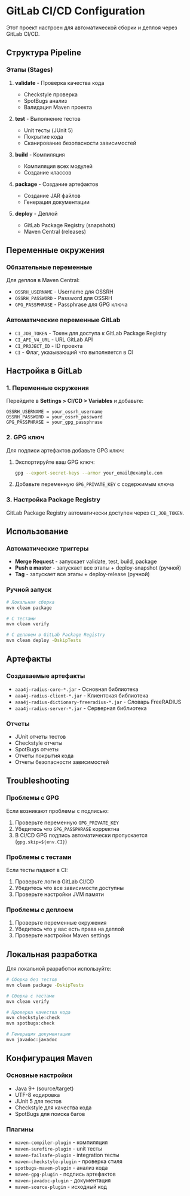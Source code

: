 # GitLab CI/CD Configuration

Этот проект настроен для автоматической сборки и деплоя через GitLab CI/CD.

## Структура Pipeline

### Этапы (Stages)

1. **validate** - Проверка качества кода
   - Checkstyle проверка
   - SpotBugs анализ
   - Валидация Maven проекта

2. **test** - Выполнение тестов
   - Unit тесты (JUnit 5)
   - Покрытие кода
   - Сканирование безопасности зависимостей

3. **build** - Компиляция
   - Компиляция всех модулей
   - Создание классов

4. **package** - Создание артефактов
   - Создание JAR файлов
   - Генерация документации

5. **deploy** - Деплой
   - GitLab Package Registry (snapshots)
   - Maven Central (releases)

## Переменные окружения

### Обязательные переменные

Для деплоя в Maven Central:
- `OSSRH_USERNAME` - Username для OSSRH
- `OSSRH_PASSWORD` - Password для OSSRH
- `GPG_PASSPHRASE` - Passphrase для GPG ключа

### Автоматические переменные GitLab

- `CI_JOB_TOKEN` - Токен для доступа к GitLab Package Registry
- `CI_API_V4_URL` - URL GitLab API
- `CI_PROJECT_ID` - ID проекта
- `CI` - Флаг, указывающий что выполняется в CI

## Настройка в GitLab

### 1. Переменные окружения

Перейдите в **Settings > CI/CD > Variables** и добавьте:

```
OSSRH_USERNAME = your_ossrh_username
OSSRH_PASSWORD = your_ossrh_password
GPG_PASSPHRASE = your_gpg_passphrase
```

### 2. GPG ключ

Для подписи артефактов добавьте GPG ключ:

1. Экспортируйте ваш GPG ключ:
   ```bash
   gpg --export-secret-keys --armor your_email@example.com
   ```

2. Добавьте переменную `GPG_PRIVATE_KEY` с содержимым ключа

### 3. Настройка Package Registry

GitLab Package Registry автоматически доступен через `CI_JOB_TOKEN`.

## Использование

### Автоматические триггеры

- **Merge Request** - запускает validate, test, build, package
- **Push в master** - запускает все этапы + deploy-snapshot (ручной)
- **Tag** - запускает все этапы + deploy-release (ручной)

### Ручной запуск

```bash
# Локальная сборка
mvn clean package

# С тестами
mvn clean verify

# С деплоем в GitLab Package Registry
mvn clean deploy -DskipTests
```

## Артефакты

### Создаваемые артефакты

- `aaa4j-radius-core-*.jar` - Основная библиотека
- `aaa4j-radius-client-*.jar` - Клиентская библиотека
- `aaa4j-radius-dictionary-freeradius-*.jar` - Словарь FreeRADIUS
- `aaa4j-radius-server-*.jar` - Серверная библиотека

### Отчеты

- JUnit отчеты тестов
- Checkstyle отчеты
- SpotBugs отчеты
- Отчеты покрытия кода
- Отчеты безопасности зависимостей

## Troubleshooting

### Проблемы с GPG

Если возникают проблемы с подписью:

1. Проверьте переменную `GPG_PRIVATE_KEY`
2. Убедитесь что `GPG_PASSPHRASE` корректна
3. В CI/CD GPG подпись автоматически пропускается (`gpg.skip=${env.CI}`)

### Проблемы с тестами

Если тесты падают в CI:

1. Проверьте логи в GitLab CI/CD
2. Убедитесь что все зависимости доступны
3. Проверьте настройки JVM памяти

### Проблемы с деплоем

1. Проверьте переменные окружения
2. Убедитесь что у вас есть права на деплой
3. Проверьте настройки Maven settings

## Локальная разработка

Для локальной разработки используйте:

```bash
# Сборка без тестов
mvn clean package -DskipTests

# Сборка с тестами
mvn clean verify

# Проверка качества кода
mvn checkstyle:check
mvn spotbugs:check

# Генерация документации
mvn javadoc:javadoc
```

## Конфигурация Maven

### Основные настройки

- Java 9+ (source/target)
- UTF-8 кодировка
- JUnit 5 для тестов
- Checkstyle для качества кода
- SpotBugs для поиска багов

### Плагины

- `maven-compiler-plugin` - компиляция
- `maven-surefire-plugin` - unit тесты
- `maven-failsafe-plugin` - integration тесты
- `maven-checkstyle-plugin` - проверка стиля
- `spotbugs-maven-plugin` - анализ кода
- `maven-gpg-plugin` - подпись артефактов
- `maven-javadoc-plugin` - документация
- `maven-source-plugin` - исходный код 